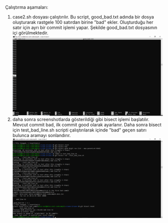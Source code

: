 Çalıştırma aşamaları:
1) case2.sh dosyası çalıştırılır. Bu script, good_bad.txt adında bir dosya oluşturarak rastgele 100 satırdan birine "bad" ekler. Oluşturduğu her satır için ayrı bir commit işlemi yapar. Şekilde good_bad.txt dosyasının içi görülmektedir.
![bisect](screenshots/good_bad.png)
2) daha sonra screenshotlarda gösterildiği gibi bisect işlemi başlatılır. Mevcut commit bad, ilk commit good olarak ayarlanır. Daha sonra bisect için test_bad_line.sh scripti çalıştırılarak içinde "bad" geçen satırı bulunca aramayı sonlandırır.
![bisect](screenshots/ss.png)
